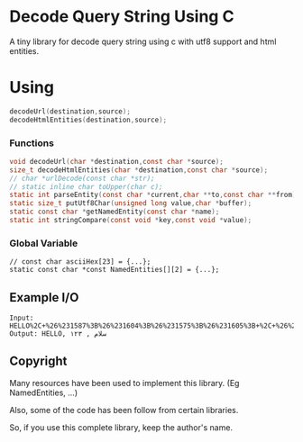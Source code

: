 # Decode Query String Using C

A tiny library for decode query string using c with utf8 support and html entities.

# Using

```c
decodeUrl(destination,source);
decodeHtmlEntities(destination,source);
```

### Functions

```c
void decodeUrl(char *destination,const char *source);
size_t decodeHtmlEntities(char *destination,const char *source);
// char *urlDecode(const char *str);
// static inline char toUpper(char c);
static int parseEntity(const char *current,char **to,const char **from);
static size_t putUtf8Char(unsigned long value,char *buffer);
static const char *getNamedEntity(const char *name);
static int stringCompare(const void *key,const void *value);
```

### Global Variable

```
// const char asciiHex[23] = {...};
static const char *const NamedEntities[][2] = {...};
```

## Example I/O

```
Input: HELLO%2C+%26%231587%3B%26%231604%3B%26%231575%3B%26%231605%3B+%2C+%26%231777%3B%26%231778%3B%26%231779%3B
Output: HELLO, سلام , ۱۲۳
```

## Copyright

Many resources have been used to implement this library. (Eg NamedEntities, ...)

Also, some of the code has been follow from certain libraries.

So, if you use this complete library, keep the author's name.

